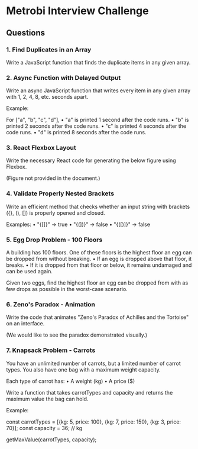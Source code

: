 # Metrobi Interview Challenge

## Questions

### 1. Find Duplicates in an Array

Write a JavaScript function that finds the duplicate items in any given array.

### 2. Async Function with Delayed Output

Write an async JavaScript function that writes every item in any given array with 1, 2, 4, 8, etc. seconds apart.

Example:

For ["a", "b", "c", "d"],
 • "a" is printed 1 second after the code runs.
 • "b" is printed 2 seconds after the code runs.
 • "c" is printed 4 seconds after the code runs.
 • "d" is printed 8 seconds after the code runs.

### 3. React Flexbox Layout

Write the necessary React code for generating the below figure using Flexbox.

(Figure not provided in the document.)

### 4. Validate Properly Nested Brackets

Write an efficient method that checks whether an input string with brackets ({}, (), []) is properly opened and closed.

Examples:
 • "{[]}" → true
 • "{(])}" → false
 • "{([)]}" → false

### 5. Egg Drop Problem - 100 Floors

A building has 100 floors. One of these floors is the highest floor an egg can be dropped from without breaking.
 • If an egg is dropped above that floor, it breaks.
 • If it is dropped from that floor or below, it remains undamaged and can be used again.

Given two eggs, find the highest floor an egg can be dropped from with as few drops as possible in the worst-case scenario.

### 6. Zeno's Paradox - Animation

Write the code that animates "Zeno's Paradox of Achilles and the Tortoise" on an interface.

(We would like to see the paradox demonstrated visually.)

### 7. Knapsack Problem - Carrots

You have an unlimited number of carrots, but a limited number of carrot types. You also have one bag with a maximum weight capacity.

Each type of carrot has:
 • A weight (kg)
 • A price ($)

Write a function that takes carrotTypes and capacity and returns the maximum value the bag can hold.

Example:

const carrotTypes = [{kg: 5, price: 100}, {kg: 7, price: 150}, {kg: 3, price: 70}];
const capacity = 36; // kg

getMaxValue(carrotTypes, capacity);
